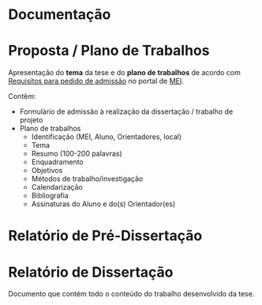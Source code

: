 Documentação
==========

# Proposta / Plano de Trabalhos
Apresentação do **tema** da tese e do **plano de trabalhos** de acordo com [Requisitos para pedido de admissão][1] no portal de [MEI][2].

[1]: http://mei.di.uminho.pt/?q=pt-pt/dissertacao#admissao
[2]: http://mei.di.uminho.pt/

Contêm:

- Formulário de admissão à realização da dissertação / trabalho de projeto
- Plano de trabalhos
  - Identificação (MEI, Aluno, Orientadores, local)
  - Tema
  - Resumo (100-200 palavras)
  - Enquadramento
  - Objetivos
  - Métodos de trabalho/investigação
  - Calendarização
  - Bibliografia
  - Assinaturas do Aluno e do(s) Orientador(es)


# Relatório de Pré-Dissertação


# Relatório de Dissertação
Documento que contém todo o conteúdo do trabalho desenvolvido da tese.